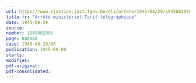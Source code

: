 ```yaml
---
url: https://www.ejustice.just.fgov.be/eli/arrete/1945/08/29/1945082906/justel
title-fr: "Arrêté ministériel Tarif télégraphique"
date: 1945-08-29
source:
number: 1945082906
page: 888888
case: 1945-08-29/06
publication: 1945-09-09
starts:
modifies:
pdf-original:
pdf-consolidated:
---
```


